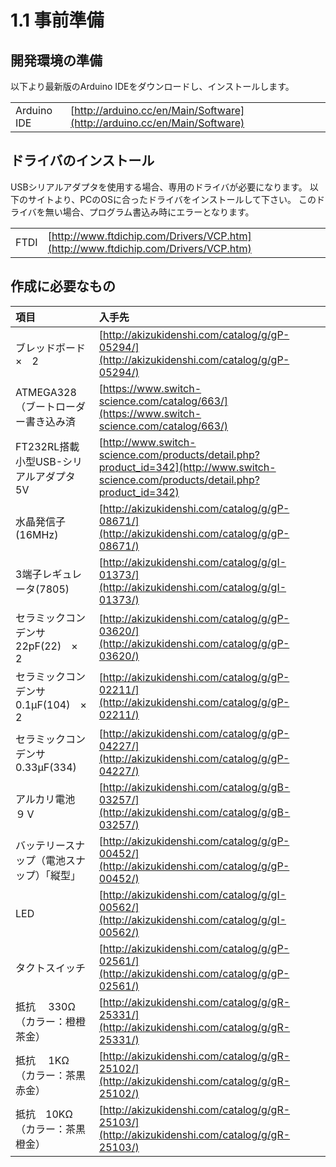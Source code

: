 # 1.1 事前準備

## 開発環境の準備


以下より最新版のArduino IDEをダウンロードし、インストールします。


|||
|:--|:--|
|Arduino IDE|[http://arduino.cc/en/Main/Software](http://arduino.cc/en/Main/Software)|


## ドライバのインストール

USBシリアルアダプタを使用する場合、専用のドライバが必要になります。
以下のサイトより、PCのOSに合ったドライバをインストールして下さい。
このドライバを無い場合、プログラム書込み時にエラーとなります。

|||
|:--|:--|
|FTDI|[http://www.ftdichip.com/Drivers/VCP.htm](http://www.ftdichip.com/Drivers/VCP.htm)|


## 作成に必要なもの


|項目|入手先|
|:--|:--|
|ブレッドボード　×　2|[http://akizukidenshi.com/catalog/g/gP-05294/](http://akizukidenshi.com/catalog/g/gP-05294/)|
|ATMEGA328（ブートローダー書き込み済|[https://www.switch-science.com/catalog/663/](https://www.switch-science.com/catalog/663/)|
|FT232RL搭載小型USB-シリアルアダプタ 5V|[http://www.switch-science.com/products/detail.php?product_id=342](http://www.switch-science.com/products/detail.php?product_id=342)|
|水晶発信子(16MHz)|[http://akizukidenshi.com/catalog/g/gP-08671/](http://akizukidenshi.com/catalog/g/gP-08671/)|
|3端子レギュレータ(7805)|[http://akizukidenshi.com/catalog/g/gI-01373/](http://akizukidenshi.com/catalog/g/gI-01373/)|
|セラミックコンデンサ 22pF(22)　×　2|[http://akizukidenshi.com/catalog/g/gP-03620/](http://akizukidenshi.com/catalog/g/gP-03620/)|
|セラミックコンデンサ 0.1μF(104)　×　2|[http://akizukidenshi.com/catalog/g/gP-02211/](http://akizukidenshi.com/catalog/g/gP-02211/)|
|セラミックコンデンサ 0.33μF(334)|[http://akizukidenshi.com/catalog/g/gP-04227/](http://akizukidenshi.com/catalog/g/gP-04227/)|
|アルカリ電池　９Ｖ|[http://akizukidenshi.com/catalog/g/gB-03257/](http://akizukidenshi.com/catalog/g/gB-03257/)|
|バッテリースナップ（電池スナップ）「縦型」|[http://akizukidenshi.com/catalog/g/gP-00452/](http://akizukidenshi.com/catalog/g/gP-00452/)|
|LED|[http://akizukidenshi.com/catalog/g/gI-00562/](http://akizukidenshi.com/catalog/g/gI-00562/)|
|タクトスイッチ|[http://akizukidenshi.com/catalog/g/gP-02561/](http://akizukidenshi.com/catalog/g/gP-02561/)|
|抵抗　 330Ω　（カラー：橙橙茶金）| [http://akizukidenshi.com/catalog/g/gR-25331/](http://akizukidenshi.com/catalog/g/gR-25331/)|
|抵抗　 1KΩ　（カラー：茶黒赤金）| [http://akizukidenshi.com/catalog/g/gR-25102/](http://akizukidenshi.com/catalog/g/gR-25102/)|
|抵抗　10KΩ　（カラー：茶黒橙金）|[http://akizukidenshi.com/catalog/g/gR-25103/](http://akizukidenshi.com/catalog/g/gR-25103/)|

